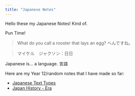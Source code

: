 ```yaml
---
title: "Japanese Notes"
---
```


Hello these my Japanese Notes! Kind of.

Pun Time!
>What do you call a rooster that lays an egg? へんですね。

>マイケル　ジャクソン：日日

Japanese is... a language. 言語

Here are my Year 12/random notes that I have made so far:
- [Japanese Text Types](Japanese-Text-Types.md)
- [Japan History - Era](Japanese-History.md)